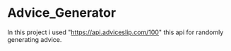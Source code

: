 # Advice_Generator
In this project i used "https://api.adviceslip.com/100" this api for randomly generating advice.
